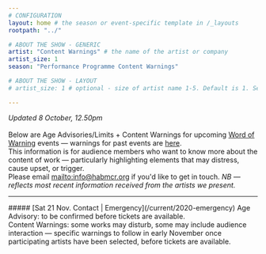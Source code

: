 ```yaml
---
# CONFIGURATION
layout: home # the season or event-specific template in /_layouts
rootpath: "../"

# ABOUT THE SHOW - GENERIC
artist: "Content Warnings" # the name of the artist or company
artist_size: 1
season: "Performance Programme Content Warnings"

# ABOUT THE SHOW - LAYOUT
# artist_size: 1 # optional - size of artist name 1-5. Default is 1. Set longer names to lower values

---
```

*Updated 8 October, 12.50pm*<br><br>Below are Age Advisories/Limits + Content Warnings for upcoming [Word of Warning](/) events — warnings for past events are [here](/archive/warnings).<br>This information is for audience members who want to know more about the content of work — particularly highlighting elements that may distress, cause upset, or trigger.<br>Please email <mailto:info@habmcr.org> if you'd like to get in touch. *NB — reflects most recent information received from the artists we present.*         
<hr>         
##### [Sat 21 Nov. Contact | Emergency](/current/2020-emergency)        
Age Advisory: to be confirmed before tickets are available.<br>Content Warnings: some works may disturb, some may include audience interaction — specific warnings to follow in early November once participating artists have been selected, before tickets are available.
